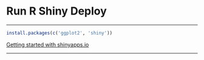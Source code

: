 # Run R Shiny Deploy

____

```r
install.packages(c('ggplot2', 'shiny'))
```

[Getting started with shinyapps.io](https://shiny.posit.co/r/articles/share/shinyapps/?_gl=1*1yfxfd8*_ga*NTg0NjIzNjkwLjE3MTMxODE3ODA.*_ga_HXP006LBGY*MTcxMzE4MTc3OS4xLjEuMTcxMzE4Mjk4OC4wLjAuMA..)

____
